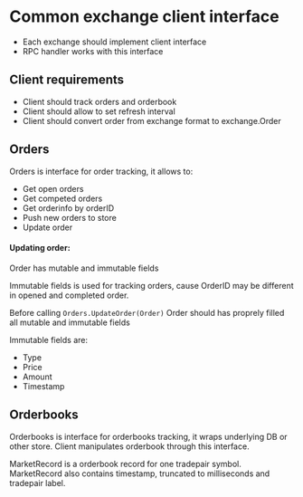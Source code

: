 # Common exchange client interface
  * Each exchange should implement client interface
  * RPC handler works with this interface
 ## Client requirements
  * Client should track orders and orderbook
  * Client should allow to set refresh interval
  * Client should convert order from exchange format to exchange.Order
 ## Orders
  Orders is interface for order tracking, it allows to:
  * Get open orders
  * Get competed orders
  * Get orderinfo by orderID
  * Push new orders to store
  * Update order
  #### Updating order: 
  Order has mutable and immutable fields

  Immutable fields is used for tracking orders, cause OrderID may be different in opened and completed order.

  Before calling `Orders.UpdateOrder(Order)` Order should has proprely filled all mutable and immutable fields
  
  Immutable fields are: 
   - Type
   - Price
   - Amount
   - Timestamp
 ## Orderbooks
  Orderbooks is interface for orderbooks tracking, it wraps underlying DB or other store. Client manipulates orderbook through this interface.
  
  MarketRecord is a orderbook record for one tradepair symbol. MarketRecord also contains timestamp, truncated to milliseconds and tradepair label.
